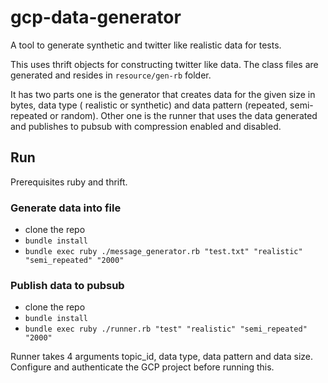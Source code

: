 # gcp-data-generator
A tool to generate synthetic and twitter like realistic data for tests.

This uses thrift objects for constructing twitter like data. 
The class files are generated and resides in `resource/gen-rb` folder.

It has two parts one is the generator that creates data for the given size in bytes, 
data type ( realistic or synthetic) and data pattern (repeated, semi-repeated or random).
Other one is the runner that uses the data generated and publishes to pubsub with compression 
enabled and disabled.

## Run

Prerequisites ruby and thrift.

### Generate data into file

- clone the repo
- `bundle install`
- `bundle exec ruby ./message_generator.rb "test.txt" "realistic" "semi_repeated" "2000"`

### Publish data to pubsub

- clone the repo
- `bundle install`
- `bundle exec ruby ./runner.rb "test" "realistic" "semi_repeated" "2000"`

Runner takes 4 arguments topic_id, data type, data pattern and data size.
Configure and authenticate the GCP project before running this.
